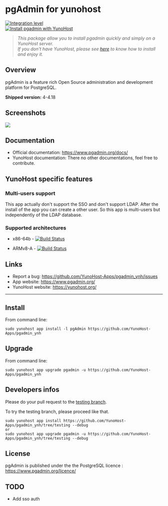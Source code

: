 pgAdmin for yunohost
====================

[![Integration level](https://dash.yunohost.org/integration/pgadmin.svg)](https://ci-apps.yunohost.org/ci/apps/pgadmin%20%28Community%29/lastBuild/consoleFull)  
[![Install pgadmin with YunoHost](https://install-app.yunohost.org/install-with-yunohost.png)](https://install-app.yunohost.org/?app=pgadmin)

> *This package allow you to install pgadmin quickly and simply on a YunoHost server.  
If you don't have YunoHost, please see [here](https://yunohost.org/#/install) to know how to install and enjoy it.*

Overview
--------

pgAdmin is a feature rich Open Source administration and development platform for PostgreSQL.

**Shipped version:** 4-4.18

Screenshots
-----------

![](https://www.pgadmin.org/static/img/screenshots/pgadmin4-welcome.png)

Documentation
-------------

 * Official documentation: https://www.pgadmin.org/docs/
 * YunoHost documentation: There no other documentations, feel free to contribute.

YunoHost specific features
--------------------------

### Multi-users support

This app actually don't support the SSO and don't support LDAP. After the install of the app you can create a other user. So this app is multi-users but independently of the LDAP database.

### Supported architectures

* x86-64b - [![Build Status](https://ci-apps.yunohost.org/ci/logs/pgadmin%20%28Apps%29.svg)](https://ci-apps.yunohost.org/ci/apps/pgadmin/)

* ARMv8-A - [![Build Status](https://ci-apps-arm.yunohost.org/ci/logs/pgadmin%20%28Apps%29.svg)](https://ci-apps-arm.yunohost.org/ci/apps/pgadmin/)


<!--Limitations
-----------

* Any known limitations.-->

<!--Additional informations
-----------------------

* Other informations you would add about this application-->

Links
-----

 * Report a bug: https://github.com/YunoHost-Apps/pgadmin_ynh/issues
 * App website: https://www.pgadmin.org/
 * YunoHost website: https://yunohost.org/

---

Install
-------

From command line:

`sudo yunohost app install -l pgAdmin https://github.com/YunoHost-Apps/pgadmin_ynh`

Upgrade
-------

From command line:

`sudo yunohost app upgrade pgadmin -u https://github.com/YunoHost-Apps/pgadmin_ynh`

Developers infos
----------------

Please do your pull request to the [testing branch](https://github.com/YunoHost-Apps/pgadmin_ynh/tree/testing).

To try the testing branch, please proceed like that.
```
sudo yunohost app install https://github.com/YunoHost-Apps/pgadmin_ynh/tree/testing --debug
or
sudo yunohost app upgrade pgadmin -u https://github.com/YunoHost-Apps/pgadmin_ynh/tree/testing --debug
```

License
-------

pgAdmin is published under the  the PostgreSQL licence : https://www.pgadmin.org/licence/

TODO
----

- Add sso auth

